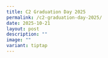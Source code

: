 ```yaml
---
title: C2 Graduation Day 2025
permalink: /c2-graduation-day-2025/
date: 2025-10-21
layout: post
description: ""
image: ""
variant: tiptap
---
```

